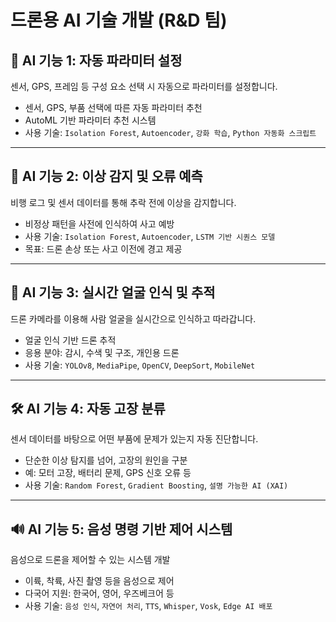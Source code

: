 # 드론용 AI 기술 개발 (R&D 팀)

## 🧠 AI 기능 1: 자동 파라미터 설정

센서, GPS, 프레임 등 구성 요소 선택 시 자동으로 파라미터를 설정합니다.

- 센서, GPS, 부품 선택에 따른 자동 파라미터 추천
- AutoML 기반 파라미터 추천 시스템
- 사용 기술: `Isolation Forest`, `Autoencoder`, `강화 학습`, `Python 자동화 스크립트`

---

## 🚨 AI 기능 2: 이상 감지 및 오류 예측

비행 로그 및 센서 데이터를 통해 추락 전에 이상을 감지합니다.

- 비정상 패턴을 사전에 인식하여 사고 예방
- 사용 기술: `Isolation Forest`, `Autoencoder`, `LSTM 기반 시퀀스 모델`
- 목표: 드론 손상 또는 사고 이전에 경고 제공

---

## 🎯 AI 기능 3: 실시간 얼굴 인식 및 추적

드론 카메라를 이용해 사람 얼굴을 실시간으로 인식하고 따라갑니다.

- 얼굴 인식 기반 드론 추적
- 응용 분야: 감시, 수색 및 구조, 개인용 드론
- 사용 기술: `YOLOv8`, `MediaPipe`, `OpenCV`, `DeepSort`, `MobileNet`

---

## 🛠️ AI 기능 4: 자동 고장 분류

센서 데이터를 바탕으로 어떤 부품에 문제가 있는지 자동 진단합니다.

- 단순한 이상 탐지를 넘어, 고장의 원인을 구분
- 예: 모터 고장, 배터리 문제, GPS 신호 오류 등
- 사용 기술: `Random Forest`, `Gradient Boosting`, `설명 가능한 AI (XAI)`

---

## 🔊 AI 기능 5: 음성 명령 기반 제어 시스템

음성으로 드론을 제어할 수 있는 시스템 개발

- 이륙, 착륙, 사진 촬영 등을 음성으로 제어
- 다국어 지원: 한국어, 영어, 우즈베크어 등
- 사용 기술: `음성 인식`, `자연어 처리`, `TTS`, `Whisper`, `Vosk`, `Edge AI 배포`

